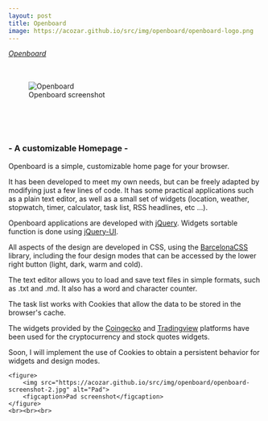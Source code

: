 ```yaml
---
layout: post
title: Openboard
image: https://acozar.github.io/src/img/openboard/openboard-logo.png
---
```


<div class="ktr-landing-first">
	<em><a href="https://acozar.github.io/apps/openboard.html" title="Go to Openboard"> Openboard </a></em>
	<br><br><br>
	<figure>
		<img src="https://acozar.github.io/src/img/openboard/openboard-screenshot.jpg" alt="Openboard">
		<figcaption>Openboard screenshot</figcaption>
	</figure>
	<br><br><br>
	<h3>- A customizable Homepage -</h3>
</div>
<div class="">
<p>Openboard is a simple, customizable home page for your browser.</p>

<p>It has been developed to meet my own needs, but can be freely adapted by modifying just a few lines of code. It has some practical applications such as a plain text editor, as well as a small set of widgets (location, weather, stopwatch, timer, calculator, task list, RSS headlines, etc ...).</p>

<p>Openboard applications are developed with <a href="https://jquery.com/">jQuery</a>. Widgets sortable function is done using <a href="https://jqueryui.com/">jQuery-UI</a>.</p>

<p>All aspects of the design are developed in CSS, using the <a href="https://acozar.github.io/bcncss/">BarcelonaCSS</a> library, including the four design modes that can be accessed by the lower right button (light, dark, warm and cold).</p>

<p>The text editor allows you to load and save text files in simple formats, such as .txt and .md. It also has a word and character counter.</p>

<p>The task list works with Cookies that allow the data to be stored in the browser's cache.</p>

<p>The widgets provided by the <a href="https://www.coingecko.com/en/widgets">Coingecko</a> and <a href="https://www.tradingview.com/widget/">Tradingview</a> platforms have been used for the cryptocurrency and stock quotes widgets.</p>

<p>Soon, I will implement the use of Cookies to obtain a persistent behavior for widgets and design modes.</p>

	<figure>
		<img src="https://acozar.github.io/src/img/openboard/openboard-screenshot-2.jpg" alt="Pad">
		<figcaption>Pad screenshot</figcaption>
	</figure>
	<br><br><br>
</div>